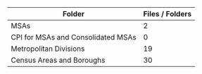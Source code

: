 | Folder                             |   Files / Folders |
|------------------------------------|-------------------|
| MSAs                               |                 2 |
| CPI for MSAs and Consolidated MSAs |                 0 |
| Metropolitan Divisions             |                19 |
| Census Areas and Boroughs          |                30 |
